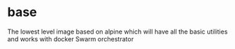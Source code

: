# base
The lowest level image based on alpine which will have all the basic utilities and works with docker Swarm orchestrator
